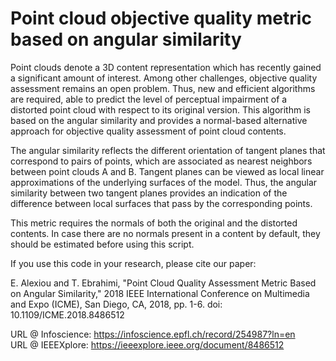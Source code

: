 # Point cloud objective quality metric based on angular similarity

Point clouds denote a 3D content representation which has recently gained a significant amount of interest. Among other challenges, objective quality assessment remains an open problem. Thus, new and efficient algorithms are required, able to predict the level of perceptual impairment of a distorted point cloud with respect to its original version. This algorithm is based on the angular similarity and provides a normal-based alternative approach for objective quality assessment of point cloud contents.

The angular similarity reflects the different orientation of tangent planes that correspond to pairs of points, which are associated as nearest neighbors between point clouds A and B. Tangent planes can be viewed as local linear approximations of the underlying surfaces of the model. Thus, the angular similarity between two tangent planes provides an indication of the difference between local surfaces that pass by the corresponding points. 

This metric requires the normals of both the original and the distorted contents. In case there are no normals present in a content by default, they should be estimated before using this script.  
  
  
If you use this code in your research, please cite our paper:

E. Alexiou and T. Ebrahimi, "Point Cloud Quality Assessment Metric Based on Angular Similarity," 2018 IEEE International Conference on Multimedia and Expo (ICME), San Diego, CA, 2018, pp. 1-6. doi: 10.1109/ICME.2018.8486512

URL @ Infoscience: https://infoscience.epfl.ch/record/254987?ln=en <br />
URL @ IEEEXplore:  https://ieeexplore.ieee.org/document/8486512
